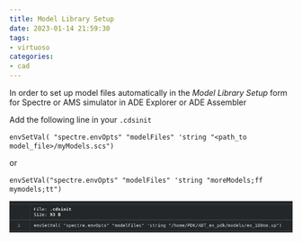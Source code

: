 ```yaml
---
title: Model Library Setup
date: 2023-01-14 21:59:30
tags:
- virtuoso
categories:
- cad
---
```


In order to set up model files automatically in the *Model Library Setup* form for Spectre or AMS simulator in ADE Explorer or ADE Assembler

Add the following line in your  `.cdsinit`

```skill
envSetVal( "spectre.envOpts" "modelFiles" 'string "<path_to model_file>/myModels.scs")
```

or

```
envSetVal("spectre.envOpts" "modelFiles" 'string "moreModels;ff mymodels;tt")
```



![image-20230114220458438](ModelLibrarySetup/image-20230114220458438.png)
